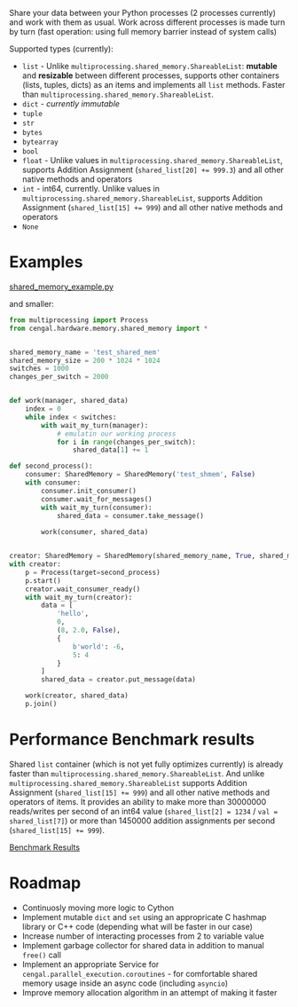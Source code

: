 Share your data between your Python processes (2 processes currently) and work with them as usual. Work across different processes is made turn by turn (fast operation: using full memory barrier instead of system calls)

Supported types (currently):

* `list` - Unlike `multiprocessing.shared_memory.ShareableList`: **mutable** and **resizable** between different processes, supports other containers (lists, tuples, dicts) as an items and implements all `list` methods. Faster than `multiprocessing.shared_memory.ShareableList`.
* `dict` - *currently immutable*
* `tuple`
* `str`
* `bytes`
* `bytearray`
* `bool`
* `float` - Unlike values in `multiprocessing.shared_memory.ShareableList`, supports Addition Assignment (`shared_list[20] += 999.3`) and all other native methods and operators
* `int` - int64, currently. Unlike values in `multiprocessing.shared_memory.ShareableList`, supports Addition Assignment (`shared_list[15] += 999`) and all other native methods and operators
* `None`

# Examples

[shared_memory_example.py](https://github.com/FI-Mihej/Cengal/blob/master/cengal/hardware/memory/shared_memory/versions/v_1/development/shared_memory_example.py)

and smaller:

```python
from multiprocessing import Process
from cengal.hardware.memory.shared_memory import *


shared_memory_name = 'test_shared_mem'
shared_memory_size = 200 * 1024 * 1024
switches = 1000
changes_per_switch = 2000


def work(manager, shared_data)
    index = 0
    while index < switches:
        with wait_my_turn(manager):
            # emulatin our working process
            for i in range(changes_per_switch):
                shared_data[1] += 1

def second_process():
    consumer: SharedMemory = SharedMemory('test_shmem', False)
    with consumer:
        consumer.init_consumer()
        consumer.wait_for_messages()
        with wait_my_turn(consumer):
            shared_data = consumer.take_message()
        
        work(consumer, shared_data)


creator: SharedMemory = SharedMemory(shared_memory_name, True, shared_memory_size)
with creator:
    p = Process(target=second_process)
    p.start()
    creator.wait_consumer_ready()
    with wait_my_turn(creator):
        data = [
            'hello',
            0,
            (8, 2.0, False),
            {
                b'world': -6,
                5: 4
            }
        ]
        shared_data = creator.put_message(data)

    work(creator, shared_data)
    p.join()
```

# Performance Benchmark results

Shared `list` container (which is not yet fully optimizes currently) is already faster than `multiprocessing.shared_memory.ShareableList`.
And unlike `multiprocessing.shared_memory.ShareableList` supports Addition Assignment (`shared_list[15] += 999`) and all other native methods and operators of items.
It provides an ability to make more than 30000000 reads/writes per second of an int64 value (`shared_list[2] = 1234` / `val = shared_list[7]`) or more than 1450000 addition assignments per second (`shared_list[15] += 999`).

[Benchmark Results](https://github.com/FI-Mihej/Cengal/blob/master/cengal/hardware/memory/shared_memory/versions/v_1/development/benchmark_results.md)


# Roadmap

* Continuosly moving more logic to Cython
* Implement mutable `dict` and `set` using an appropricate C hashmap library or C++ code (depending what will be faster in our case)
* Increase number of interacting processes from 2 to variable value
* Implement garbage collector for shared data in addition to manual `free()` call
* Implement an appropriate Service for `cengal.parallel_execution.coroutines` - for comfortable shared memory usage inside an async code (including `asyncio`) 
* Improve memory allocation algorithm in an attempt of making it faster
